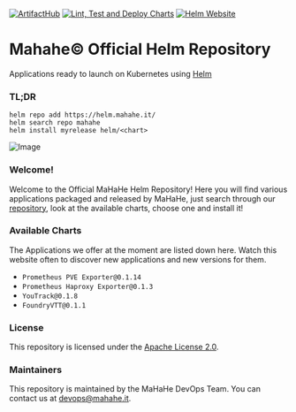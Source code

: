 [![ArtifactHub](https://img.shields.io/static/v1?label=ArtifactHub&message=Organization&labelColor=EBEBEB&color=417598&logo=ArtifactHub)](https://artifacthub.io/packages/search?org=mahahe&sort=relevance&page=1)
[![Lint, Test and Deploy Charts](https://github.com/mahahe-it/helm/actions/workflows/chart-workflow.yaml/badge.svg)](https://github.com/mahahe-it/helm/actions/workflows/chart-workflow.yaml)
[![Helm Website](https://img.shields.io/website/https/helm.mahahe.it/index.yaml?label=Helm%20Repository&logo=Helm&logoColor=0f1689&labelColor=F1FAEE)](https://helm.mahahe.it/)

# Mahahe©️ Official Helm Repository
Applications ready to launch on Kubernetes using [Helm](https://github.com/helm/helm)

### TL;DR
```console
helm repo add https://helm.mahahe.it/
helm search repo mahahe
helm install myrelease helm/<chart>
```

![Image](https://transfer.sh/4J32Pv/helm-rec.gif)

### Welcome!

Welcome to the Official MaHaHe Helm Repository! Here you will find various applications packaged and released by MaHaHe, just search through our [repository](https://gitea.mahahe.it/Mahahe/helm), look at the available charts, choose one and install it!

### Available Charts

The Applications we offer at the moment are listed down here. Watch this website often to discover new applications and new versions for them.

 - `Prometheus PVE Exporter@0.1.14`
 - `Prometheus Haproxy Exporter@0.1.3`
 - `YouTrack@0.1.8`
 - `FoundryVTT@0.1.1`

### License

This repository is licensed under the [Apache License 2.0](https://github.com/mahahe-it/helm/blob/main/LICENSE).

### Maintainers
This repository is maintained by the MaHaHe DevOps Team. You can contact us at [devops@mahahe.it](mailto:devops@mahahe.it).